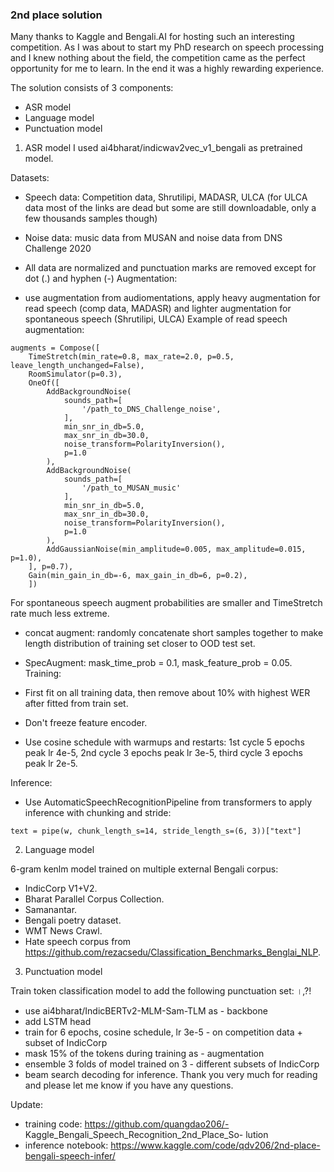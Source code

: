 ### 2nd place solution

Many thanks to Kaggle and Bengali.AI for hosting such an interesting competition. As I was about to start my PhD research on speech processing and I knew nothing about the field, the competition came as the perfect opportunity for me to learn. In the end it was a highly rewarding experience.

The solution consists of 3 components:

- ASR model
- Language model
- Punctuation model

1. ASR model
   I used ai4bharat/indicwav2vec_v1_bengali as pretrained model.

Datasets:

- Speech data: Competition data, Shrutilipi, MADASR, ULCA (for ULCA data most of the links are dead but some are still downloadable, only a few thousands samples though)
- Noise data: music data from MUSAN and noise data from DNS Challenge 2020
- All data are normalized and punctuation marks are removed except for dot (.) and hyphen (-)
  Augmentation:

- use augmentation from audiomentations, apply heavy augmentation for read speech (comp data, MADASR) and lighter augmentation for spontaneous speech (Shrutilipi, ULCA)
  Example of read speech augmentation:
```
augments = Compose([
    TimeStretch(min_rate=0.8, max_rate=2.0, p=0.5, leave_length_unchanged=False),
    RoomSimulator(p=0.3),
    OneOf([
        AddBackgroundNoise(
            sounds_path=[
                '/path_to_DNS_Challenge_noise',
            ],
            min_snr_in_db=5.0,
            max_snr_in_db=30.0,
            noise_transform=PolarityInversion(),
            p=1.0
        ),
        AddBackgroundNoise(
            sounds_path=[
                '/path_to_MUSAN_music'
            ],
            min_snr_in_db=5.0,
            max_snr_in_db=30.0,
            noise_transform=PolarityInversion(),
            p=1.0
        ),
        AddGaussianNoise(min_amplitude=0.005, max_amplitude=0.015, p=1.0),
    ], p=0.7),
    Gain(min_gain_in_db=-6, max_gain_in_db=6, p=0.2),
    ])
```


For spontaneous speech augment probabilities are smaller and TimeStretch rate much less extreme.

- concat augment: randomly concatenate short samples together to make length distribution of training set closer to OOD test set.
- SpecAugment: mask_time_prob = 0.1, mask_feature_prob = 0.05.
Training:

- First fit on all training data, then remove about 10% with highest WER after fitted from train set.
- Don't freeze feature encoder.
- Use cosine schedule with warmups and restarts: 1st cycle 5 epochs peak lr 4e-5, 2nd cycle 3 epochs peak lr 3e-5, third cycle 3 epochs peak lr 2e-5.

Inference:
- Use AutomaticSpeechRecognitionPipeline from transformers to apply inference with chunking and stride:
```
text = pipe(w, chunk_length_s=14, stride_length_s=(6, 3))["text"]
```

2. Language model

6-gram kenlm model trained on multiple external Bengali corpus:

- IndicCorp V1+V2.
- Bharat Parallel Corpus Collection.
- Samanantar.
- Bengali poetry dataset.
- WMT News Crawl.
- Hate speech corpus from https://github.com/rezacsedu/Classification_Benchmarks_Benglai_NLP.

3. Punctuation model

Train token classification model to add the following punctuation set: ।,?!

- use ai4bharat/IndicBERTv2-MLM-Sam-TLM as - backbone
- add LSTM head
- train for 6 epochs, cosine schedule, lr 3e-5 - on competition data + subset of IndicCorp
- mask 15% of the tokens during training as - augmentation
- ensemble 3 folds of model trained on 3 - different subsets of IndicCorp
- beam search decoding for inference.
Thank you very much for reading and please let me know if you have any questions.

Update:

- training code: https://github.com/quangdao206/- Kaggle_Bengali_Speech_Recognition_2nd_Place_So- lution
- inference notebook: https://www.kaggle.com/code/qdv206/2nd-place-bengali-speech-infer/